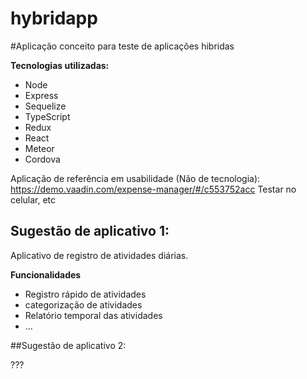 # hybridapp

#Aplicação conceito para teste de aplicações hibridas

**Tecnologias utilizadas:**

*   Node
*   Express
*   Sequelize
*   TypeScript
*   Redux
*   React
*   Meteor
*   Cordova

Aplicação de referência em usabilidade (Não de tecnologia):
https://demo.vaadin.com/expense-manager/#/c553752acc
Testar no celular, etc

## Sugestão de aplicativo 1:

Aplicativo de registro de atividades diárias.

**Funcionalidades**

* Registro rápido de atividades
* categorização de atividades
* Relatório temporal das atividades
* ...

##Sugestão de aplicativo 2:

???
